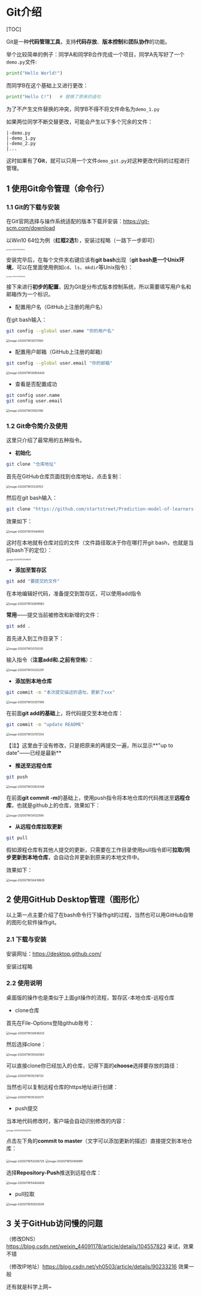 # Git介绍

[TOC]

Git是一种**代码管理工具**，支持**代码存放**、**版本控制**和**团队协作**的功能。

举个比较简单的例子：同学A和同学B合作完成一个项目，同学A先写好了一个`demo.py`文件:

```python
print("Hello World!")
```

而同学B在这个基础上又进行更改：

```python
print("Hello C!")	# 替换了原来的语句
```

为了不产生文件替换的冲突，同学B不得不将文件命名为`demo_1.py`

如果两位同学不断交替更改，可能会产生以下多个冗余的文件：

```
|-demo.py
|-demo_1.py
|-demo_2.py
|...
```

这时如果有了**Git**，就可以只用一个文件`demo_git.py`对这种更改代码的过程进行管理。

## 1 使用Git命令管理（命令行）

### 1.1 Git的下载与安装

在Git官网选择与操作系统适配的版本下载并安装：https://git-scm.com/download

以Win10 64位为例（**红框2选1**），安装过程略（一路下一步即可）

<img src="C:\Users\AstirMoonscape\AppData\Roaming\Typora\typora-user-images\image-20200716121036525.png" alt="image-20200716121036525" style="zoom:25%;" />

安装完毕后，在每个文件夹右键应该有**git bash**出现（**git bash是一个Unix环境**，可以在里面使用例如`cd`、`ls`、`mkdir`等Unix指令）：

<img src="C:\Users\AstirMoonscape\AppData\Roaming\Typora\typora-user-images\image-20200716121638508.png" alt="image-20200716121638508" style="zoom:25%;" />

接下来进行**初步的配置**，因为Git是分布式版本控制系统，所以需要填写用户名和邮箱作为一个标识。

* 配置用户名（GitHub上注册的用户名）

在git bash输入：

```bash
git config --global user.name "你的用户名"
```

<img src="C:\Users\AstirMoonscape\AppData\Roaming\Typora\typora-user-images\image-20200716130731583.png" alt="image-20200716130731583" style="zoom: 50%;" />

* 配置用户邮箱（GitHub上注册的邮箱）

```bash
git config --global user.email "你的邮箱"
```

<img src="C:\Users\AstirMoonscape\AppData\Roaming\Typora\typora-user-images\image-20200716130854444.png" alt="image-20200716130854444" style="zoom:50%;" />

* 查看是否配置成功

```bash
git config user.name
git config user.email
```

<img src="C:\Users\AstirMoonscape\AppData\Roaming\Typora\typora-user-images\image-20200716131003190.png" alt="image-20200716131003190" style="zoom:50%;" />

###  1.2 Git命令简介及使用

这里只介绍了最常用的五种指令。

* **初始化**

```bash
git clone "仓库地址"
```

首先在GitHub仓库页面找到仓库地址，点击复制：

<img src="C:\Users\AstirMoonscape\AppData\Roaming\Typora\typora-user-images\image-20200716131230103.png" alt="image-20200716131230103" style="zoom:50%;" />

然后在git bash输入：

```bash
git clone "https://github.com/startstreet/Prediction-model-of-learners-satisfaction.git"
```

效果如下：

<img src="C:\Users\AstirMoonscape\AppData\Roaming\Typora\typora-user-images\image-20200716131444930.png" alt="image-20200716131444930" style="zoom:50%;" />

这时在本地就有仓库对应的文件（文件路径取决于你在哪打开git bash，也就是当前bash下的定位）：

<img src="C:\Users\AstirMoonscape\AppData\Roaming\Typora\typora-user-images\image-20200716132148630.png" alt="image-20200716132148630" style="zoom: 33%;" />



* **添加至暂存区**

```bash
git add "要提交的文件"
```

在本地编辑好代码，准备提交到暂存区，可以使用add指令

<img src="C:\Users\AstirMoonscape\AppData\Roaming\Typora\typora-user-images\image-20200716132809562.png" alt="image-20200716132809562" style="zoom:50%;" />

**常用**——提交当前被修改和新增的文件：

```bash
git add .
```

首先进入到工作目录下：

<img src="C:\Users\AstirMoonscape\AppData\Roaming\Typora\typora-user-images\image-20200716133112030.png" alt="image-20200716133112030" style="zoom:50%;" />

输入指令（**注意add和.之前有空格**）：

<img src="C:\Users\AstirMoonscape\AppData\Roaming\Typora\typora-user-images\image-20200716133202297.png" alt="image-20200716133202297" style="zoom:50%;" />



* **添加到本地仓库**

```bash
git commit -m "本次提交描述的语句，更新了xxx"
```

<img src="C:\Users\AstirMoonscape\AppData\Roaming\Typora\typora-user-images\image-20200716133357389.png" alt="image-20200716133357389" style="zoom:50%;" />

在前面**git add的基础**上，将代码提交至本地仓库：

```bash
git commit -m "update README"
```

<img src="C:\Users\AstirMoonscape\AppData\Roaming\Typora\typora-user-images\image-20200716133707254.png" alt="image-20200716133707254" style="zoom:50%;" />

【注】这里由于没有修改，只是把原来的再提交一遍，所以显示**"up to date"——已经是最新**



* **推送至远程仓库**

```bash
git push
```

<img src="C:\Users\AstirMoonscape\AppData\Roaming\Typora\typora-user-images\image-20200716133924348.png" alt="image-20200716133924348" style="zoom:50%;" />

在前面**git commit -m**的基础上，使用push指令将本地仓库的代码推送至**远程仓库**，也就是github上的仓库，效果如下：

<img src="C:\Users\AstirMoonscape\AppData\Roaming\Typora\typora-user-images\image-20200716134122594.png" alt="image-20200716134122594" style="zoom:50%;" />



* **从远程仓库拉取更新**

```bash
git pull
```

假如源程仓库有其他人提交的更新，只需要在工作目录使用pull指令即可**拉取/同步更新到本地仓库**，会自动合并更新到原来的本地文件中。

效果如下：

<img src="C:\Users\AstirMoonscape\AppData\Roaming\Typora\typora-user-images\image-20200716134439929.png" alt="image-20200716134439929" style="zoom:50%;" />



## 2 使用GitHub Desktop管理（图形化）

以上第一点主要介绍了在bash命令行下操作git的过程，当然也可以用GitHub自带的图形化软件操作git。

### 2.1 下载与安装

安装网址：https://desktop.github.com/

安装过程略

### 2.2 使用说明

桌面版的操作也是类似于上面git操作的流程，暂存区-本地仓库-远程仓库

* clone仓库

首先在File-Options登陆github账号：

<img src="C:\Users\AstirMoonscape\AppData\Roaming\Typora\typora-user-images\image-20200716134936203.png" alt="image-20200716134936203" style="zoom:50%;" />

然后选择clone：

<img src="C:\Users\AstirMoonscape\AppData\Roaming\Typora\typora-user-images\image-20200716135042563.png" alt="image-20200716135042563" style="zoom: 50%;" />

可以直接clone你已经加入的仓库，记得下面的**choose**选择要存放的路径：

<img src="C:\Users\AstirMoonscape\AppData\Roaming\Typora\typora-user-images\image-20200716135216720.png" alt="image-20200716135216720" style="zoom:50%;" />

当然也可以复制远程仓库的https地址进行创建：

<img src="C:\Users\AstirMoonscape\AppData\Roaming\Typora\typora-user-images\image-20200716135342071.png" alt="image-20200716135342071" style="zoom:50%;" />

* push提交

当本地代码修改时，客户端会自动识别修改的内容：

<img src="C:\Users\AstirMoonscape\AppData\Roaming\Typora\typora-user-images\image-20200716153926709.png" alt="image-20200716153926709" style="zoom: 33%;" />

点击左下角的**commit to master**（文字可以添加更新的描述）直接提交到本地仓库：

<img src="C:\Users\AstirMoonscape\AppData\Roaming\Typora\typora-user-images\image-20200716154256729.png" alt="image-20200716154256729" style="zoom:50%;" />

<img src="C:\Users\AstirMoonscape\AppData\Roaming\Typora\typora-user-images\image-20200716154458991.png" alt="image-20200716154458991" style="zoom:50%;" />

选择**Repository-Push**推送到远程仓库：

<img src="C:\Users\AstirMoonscape\AppData\Roaming\Typora\typora-user-images\image-20200716154404826.png" alt="image-20200716154404826" style="zoom:50%;" />



* pull拉取

<img src="C:\Users\AstirMoonscape\AppData\Roaming\Typora\typora-user-images\image-20200716155553839.png" alt="image-20200716155553839" style="zoom:50%;" />



## 3 关于GitHub访问慢的问题

（修改DNS）https://blog.csdn.net/weixin_44091178/article/details/104557823 亲试，效果不错

（修改IP地址）https://blog.csdn.net/yh0503/article/details/90233216 效果一般

还有就是科学上网~